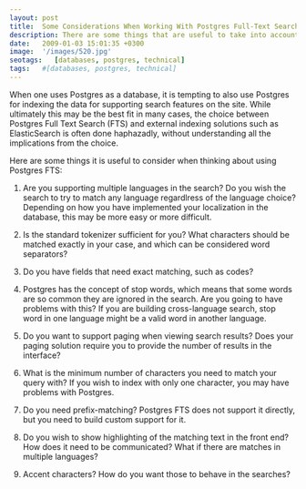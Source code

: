 ```yaml
---
layout: post
title:  Some Considerations When Working With Postgres Full-Text Search
description: There are some things that are useful to take into account when choosing between Postfres Full Text Search (FTS) and external indexing solutions such as ElasticSearch
date:   2009-01-03 15:01:35 +0300
image:  '/images/520.jpg'
seotags:   [databases, postgres, technical]
tags:   #[databases, postgres, technical]
---
```

When one uses Postgres as a database, it is tempting to also use Postgres for indexing the data for supporting search features on the site. While ultimately this may be the best fit in many cases, the choice between Postgres Full Text Search (FTS) and external indexing solutions such as ElasticSearch is often done 
haphazadly, without understanding all the implications from the choice.

Here are some things it is useful to consider when thinking about using Postgres FTS:

1. Are you supporting multiple languages in the search? Do you wish the search to try to match any language regardlress of the language choice? Depending on how you have implemented your localization in the database, this may be more easy or more difficult.

1. Is the standard tokenizer sufficient for you? What characters should be matched exactly in your case, and which can be considered word separators?

1. Do you have fields that need exact matching, such as codes?

1. Postgres has the concept of stop words, which means that some words are so common they are ignored in the search. Are you going to have problems with this? If you are building cross-language search, stop word in one language might be a valid word in another language.

1. Do you want to support paging when viewing search results? Does your paging solution require you to provide the number of results in the interface?

1. What is the minimum number of characters you need to match your query with? If you wish to index with only one character, you may have problems with Postgres.

1. Do you need prefix-matching? Postgres FTS does not support it directly, but you need to build custom support for it.

1. Do you wish to show highlighting of the matching text in the front end? How does it need to be communicated? What if there are matches in multiple languages? 

1. Accent characters? How do you want those to behave in the searches?
